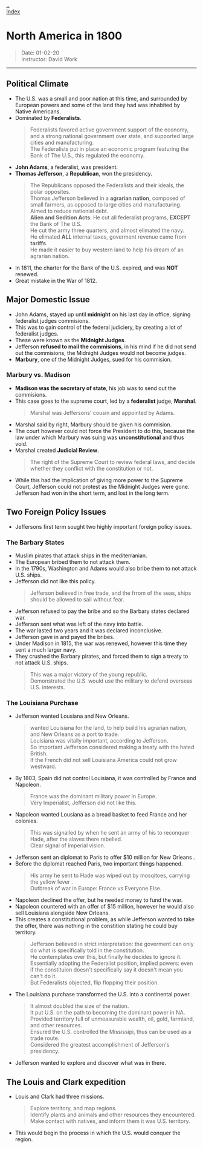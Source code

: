 [..](..)  
[Index](///)  
# North America in 1800  
   > Date: 01-02-20  
   > Instructor: David Work  
---     
  
## Political Climate  
   * The U.S. was a small and poor nation at this time, and surrounded by European powers and some of the land they had was inhabited by Native Americans.  
   * Dominated by **Federalists**.  
      > Federalists favored active government support of the economy, and a strong national government over state, and supported large cities and manufacturing.  
       The Federalists put in place an economic program featuring the Bank of The U.S., this regulated the economy.  
   * **John Adams**, a federalist, was president.  
   * **Thomas Jefferson**, a **Republican**, won the presidency.  
      > The Republicans opposed the Federalists and their ideals, the polar opposites.  
       Thomas Jefferson believed in a **agrarian nation**, composed of small farmers, as opposed to large cities and manufacturing.  
       Aimed to reduce nationial debt.  
       **Alien and Sedition Acts**: He cut all federalist programs, **EXCEPT** the Bank of The U.S.  
       He cut the army three quarters, and almost elimated the navy.  
       He elimated **ALL** internal taxes, goverment revenue came from **tariffs**.  
       He made it easier to buy western land to help his dream of an agrarian nation.  
   * In 1811, the charter for the Bank of the U.S. expired, and was **NOT** renewed.  
   * Great mistake in the War of 1812.  
     
## Major Domestic Issue  
   * John Adams, stayed up until **midnight** on his last day in office, signing federalist judges commisions.  
   * This was to gain control of the federal judiciery, by creating a lot of federalist judges.  
   * These were known as the **Midnight Judges**.  
   * Jefferson **refused to mail the commisions**, in his mind if he did not send out the commisions, the Midnight Judges would not become judges.  
   * **Marbury**, one of the Midnight Judges, sued for his commision.  
     
### Marbury vs. Madison  
   * **Madison was the secretary of state**, his job was to send out the commisions.  
   * This case goes to the supreme court, led by a **federalist** judge, **Marshal**.  
     > Marshal was Jeffersons' cousin and appointed by Adams.  
   * Marshal said by right, Marbury should be given his commision.  
   * The court however could not force the President to do this, because the law under which Marbury was suing was **unconstitutional** and thus void.  
   * Marshal created **Judicial Review**.  
      > The right of the Supreme Court to review federal laws, and decide whether they conflict with the constitution or not.  
   * While this had the implication of giving more power to the Supreme Court, Jefferson could not protest as the Midnight Judges were gone. Jefferson had won in the short term, and lost in the long term.  
     
## Two Foreign Policy Issues  
   * Jeffersons first term sought two highly important foreign policy issues.  
     
### The Barbary States  
   * Muslim pirates that attack ships in the mediterranian.  
   * The European bribed them to not attack them.  
   * In the 1790s, Washington and Adams would also bribe them to not attack U.S. ships.  
   * Jefferson did not like this policy.  
      > Jefferson believed in free trade, and the frrom of the seas, ships should be allowed to sail without fear.  
   * Jefferson refused to pay the bribe and so the Barbary states declared war.  
   * Jefferson sent what was left of the navy into battle.  
   * The war lasted two years and it was declared inconclusive.  
   * Jefferson gave in and payed the bribes.  
   * Under Madison in 1815, the war was renewed, however this time they sent a much larger navy.  
   * They crushed the Barbary pirates, and forced them to sign a treaty to not attack U.S. ships.  
      > This was a major victory of the young republic.  
       Demonstrated the U.S. would use the military to defend overseas U.S. interests.  
     
### The Louisiana Purchase  
   * Jefferson wanted Lousiana and New Orleans.  
      > wanted Louisiana for the land, to help build his agrarian nation, and New Orleans as a port to trade.  
       Louisiana was vitally important, according to Jefferson.  
       So important Jefferson considered making a treaty with the hated British.  
       If the French did not sell Louisiana America could not grow westward.  
   * By 1803, Spain did not control Louisiana, it was controlled by France and Napoleon.  
      > France was the dominant military power in Europe.  
       Very Imperialist, Jefferson did not like this.  
   * Napoleon wanted Lousiana as a bread basket to feed France and her colonies.  
      > This was signalled by when he sent an army of his to reconquer Hade, after the slaves there rebelled.  
       Clear signal of imperial vision.  
   * Jefferson sent an diplomat to Paris to offer $10 million for New Orleans .  
   * Before the diplomat reached Paris, two important things happened.  
      > His army he sent to Hade was wiped out by mosqitoes, carrying the yellow fever .  
       Outbreak of war in Europe: France vs Everyone Else.  
   * Napoleon declined the offer, but he needed money to fund the war.  
   * Napoleon countered with an offer of $15 million, however he would also sell Louisiana alongside New Orleans.  
   * This creates a constitutional problem, as while Jefferson wanted to take the offer, there was nothing in the constition stating he could buy territory.  
      > Jefferson believed in strict interpretation: the goverment can only do what is specifically told in the constitution.  
       He contemplates over this, but finally he decides to ignore it.  
       Essentially adopting the Federalist position, implied powers: even if the constituion doesn't specifically say it doesn't mean you can't do it.  
       But Federalists objected, flip flopping their position.  
   * The Louisiana purchase transformed the U.S. into a continental power.  
      > It almost doubled the size of the nation.  
       It put U.S. on the path to becoming the dominant power in NA.  
       Provided territory full of unmeasurable wealth, oil, gold, farmland, and other resources.  
       Ensured the U.S. controlled the Mississipi, thus can be used as a trade route.  
       Considered the greatest accomplishment of Jefferson's presidency.  
   * Jefferson wanted to explore and discover what was in there.  
     
## The Louis and Clark expedition  
   * Louis and Clark had three missions.  
      > Explore territory, and map regions.  
       Identify plants and animals and other resources they encountered.  
       Make contact with natives, and inform them it was U.S. territory.  
   * This would begin the process in which the U.S. would conquer the region.  
     
